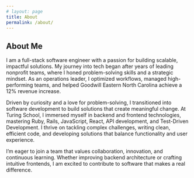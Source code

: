 ```yaml
---
# layout: page
title: About
permalink: /about/
---
```


## About Me

I am a full-stack software engineer with a passion for building scalable, impactful solutions. My journey into tech began after years of leading nonprofit teams, where I honed problem-solving skills and a strategic mindset. As an operations leader, I optimized workflows, managed high-performing teams, and helped Goodwill Eastern North Carolina achieve a 12% revenue increase.

Driven by curiosity and a love for problem-solving, I transitioned into software development to build solutions that create meaningful change. At Turing School, I immersed myself in backend and frontend technologies, mastering Ruby, Rails, JavaScript, React, API development, and Test-Driven Development. I thrive on tackling complex challenges, writing clean, efficient code, and developing solutions that balance functionality and user experience.

I’m eager to join a team that values collaboration, innovation, and continuous learning. Whether improving backend architecture or crafting intuitive frontends, I am excited to contribute to software that makes a real difference.